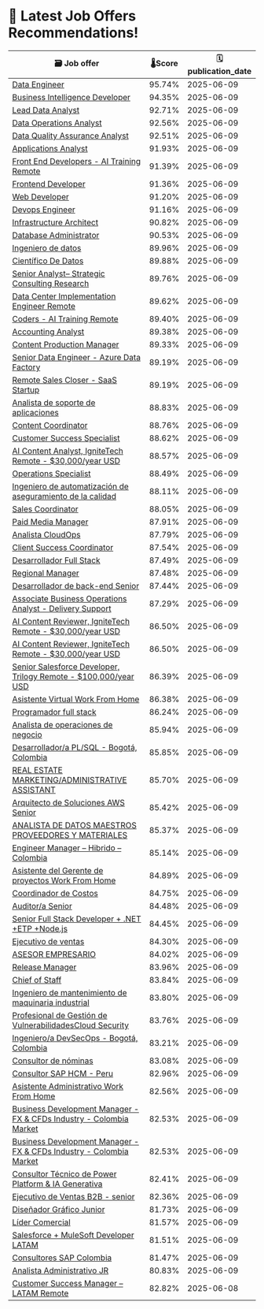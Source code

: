 # 🚀 Latest Job Offers Recommendations!
| 🗃️ **Job offer** | 🌡️**Score** | 🗓️ **publication_date** |
|---|---|---|
| [Data Engineer](https://co.linkedin.com/jobs/view/data-engineer-at-launchpad-technologies-inc-4247288927) | 95.74% | 2025-06-09 |
| [Business Intelligence Developer](https://co.linkedin.com/jobs/view/business-intelligence-developer-at-launchpad-technologies-inc-4247290708) | 94.35% | 2025-06-09 |
| [Lead Data Analyst](https://co.linkedin.com/jobs/view/lead-data-analyst-at-practia-global-4245351385) | 92.71% | 2025-06-09 |
| [Data Operations Analyst](https://co.linkedin.com/jobs/view/data-operations-analyst-at-iron-mountain-4242585223) | 92.56% | 2025-06-09 |
| [Data Quality Assurance Analyst](https://co.linkedin.com/jobs/view/data-quality-assurance-analyst-at-first-line-software-4245313710) | 92.51% | 2025-06-09 |
| [Applications Analyst](https://co.linkedin.com/jobs/view/applications-analyst-at-evertec-4245354174) | 91.93% | 2025-06-09 |
| [Front End Developers - AI Training Remote](https://co.linkedin.com/jobs/view/front-end-developers-ai-training-remote-at-braintrust-4220213173) | 91.39% | 2025-06-09 |
| [Frontend Developer](https://co.linkedin.com/jobs/view/frontend-developer-at-capgemini-engineering-4245114363) | 91.36% | 2025-06-09 |
| [Web Developer](https://co.linkedin.com/jobs/view/web-developer-at-launchpad-technologies-inc-4247294165) | 91.20% | 2025-06-09 |
| [Devops Engineer](https://co.linkedin.com/jobs/view/devops-engineer-at-launchpad-technologies-inc-4247289852) | 91.16% | 2025-06-09 |
| [Infrastructure Architect](https://co.linkedin.com/jobs/view/infrastructure-architect-at-launchpad-technologies-inc-4247295097) | 90.82% | 2025-06-09 |
| [Database Administrator](https://co.linkedin.com/jobs/view/database-administrator-at-launchpad-technologies-inc-4247288940) | 90.53% | 2025-06-09 |
| [Ingeniero de datos](https://co.linkedin.com/jobs/view/ingeniero-de-datos-at-gft-technologies-4245104579) | 89.96% | 2025-06-09 |
| [Científico De Datos](https://co.linkedin.com/jobs/view/cient%C3%ADfico-de-datos-at-compensar-4247290309) | 89.88% | 2025-06-09 |
| [Senior Analyst– Strategic Consulting Research](https://co.linkedin.com/jobs/view/senior-analyst%E2%80%93-strategic-consulting-research-at-evalueserve-4226514308) | 89.76% | 2025-06-09 |
| [Data Center Implementation Engineer Remote](https://co.linkedin.com/jobs/view/data-center-implementation-engineer-remote-at-by-turing-group-4247484285) | 89.62% | 2025-06-09 |
| [Coders - AI Training Remote](https://co.linkedin.com/jobs/view/coders-ai-training-remote-at-braintrust-4201819753) | 89.40% | 2025-06-09 |
| [Accounting Analyst](https://co.linkedin.com/jobs/view/accounting-analyst-at-jalasoft-4245364252) | 89.38% | 2025-06-09 |
| [Content Production Manager](https://co.linkedin.com/jobs/view/content-production-manager-at-olly-olly-4247435591) | 89.33% | 2025-06-09 |
| [Senior Data Engineer - Azure Data Factory](https://co.linkedin.com/jobs/view/senior-data-engineer-azure-data-factory-at-devsu-4245105062) | 89.19% | 2025-06-09 |
| [Remote Sales Closer - SaaS Startup](https://co.linkedin.com/jobs/view/remote-sales-closer-saas-startup-at-scale-up-recruiting-partners-4245314831) | 89.19% | 2025-06-09 |
| [Analista de soporte de aplicaciones](https://co.linkedin.com/jobs/view/analista-de-soporte-de-aplicaciones-at-novopayment-4247479640) | 88.83% | 2025-06-09 |
| [Content Coordinator](https://co.linkedin.com/jobs/view/content-coordinator-at-adipa-4247482143) | 88.76% | 2025-06-09 |
| [Customer Success Specialist](https://co.linkedin.com/jobs/view/customer-success-specialist-at-worldpackers-4245103327) | 88.62% | 2025-06-09 |
| [AI Content Analyst, IgniteTech Remote - $30,000/year USD](https://co.linkedin.com/jobs/view/ai-content-analyst-ignitetech-remote-%2430-000-year-usd-at-trilogy-4244022481) | 88.57% | 2025-06-09 |
| [Operations Specialist](https://co.linkedin.com/jobs/view/operations-specialist-at-mural-pay-4247475546) | 88.49% | 2025-06-09 |
| [Ingeniero de automatización de aseguramiento de la calidad](https://co.linkedin.com/jobs/view/ingeniero-de-automatizaci%C3%B3n-de-aseguramiento-de-la-calidad-at-doxa-talent-4234411954) | 88.11% | 2025-06-09 |
| [Sales Coordinator](https://co.linkedin.com/jobs/view/sales-coordinator-at-doxa-talent-4247479431) | 88.05% | 2025-06-09 |
| [Paid Media Manager](https://co.linkedin.com/jobs/view/paid-media-manager-at-agencia-los-navegantes-4247481975) | 87.91% | 2025-06-09 |
| [Analista CloudOps](https://co.linkedin.com/jobs/view/analista-cloudops-at-pragma-4243907718) | 87.79% | 2025-06-09 |
| [Client Success Coordinator](https://co.linkedin.com/jobs/view/client-success-coordinator-at-doxa-talent-4247475833) | 87.54% | 2025-06-09 |
| [Desarrollador Full Stack](https://co.linkedin.com/jobs/view/desarrollador-full-stack-at-sincosoft-sas-4247482113) | 87.49% | 2025-06-09 |
| [Regional Manager](https://co.linkedin.com/jobs/view/regional-manager-at-rappi-4230548744) | 87.48% | 2025-06-09 |
| [Desarrollador de back-end Senior](https://co.linkedin.com/jobs/view/desarrollador-de-back-end-senior-at-consultor%C3%ADa-4245364466) | 87.44% | 2025-06-09 |
| [Associate Business Operations Analyst - Delivery Support](https://co.linkedin.com/jobs/view/associate-business-operations-analyst-delivery-support-at-publicis-sapient-4245359983) | 87.29% | 2025-06-09 |
| [AI Content Reviewer, IgniteTech Remote - $30,000/year USD](https://co.linkedin.com/jobs/view/ai-content-reviewer-ignitetech-remote-%2430-000-year-usd-at-trilogy-4244019607) | 86.50% | 2025-06-09 |
| [AI Content Reviewer, IgniteTech Remote - $30,000/year USD](https://co.linkedin.com/jobs/view/ai-content-reviewer-ignitetech-remote-%2430-000-year-usd-at-trilogy-4244023219) | 86.50% | 2025-06-09 |
| [Senior Salesforce Developer, Trilogy Remote - $100,000/year USD](https://co.linkedin.com/jobs/view/senior-salesforce-developer-trilogy-remote-%24100-000-year-usd-at-trilogy-4244022376) | 86.39% | 2025-06-09 |
| [Asistente Virtual Work From Home](https://co.linkedin.com/jobs/view/asistente-virtual-work-from-home-at-persona-4245324374) | 86.38% | 2025-06-09 |
| [Programador full stack](https://co.linkedin.com/jobs/view/programador-full-stack-at-midespacho-4245366881) | 86.24% | 2025-06-09 |
| [Analista de operaciones de negocio](https://co.linkedin.com/jobs/view/analista-de-operaciones-de-negocio-at-claro-insurance-4247483478) | 85.94% | 2025-06-09 |
| [Desarrollador/a PL/SQL - Bogotá, Colombia](https://co.linkedin.com/jobs/view/desarrollador-a-pl-sql-bogot%C3%A1-colombia-at-periferia-it-group-4247480596) | 85.85% | 2025-06-09 |
| [REAL ESTATE MARKETING/ADMINISTRATIVE ASSISTANT](https://co.linkedin.com/jobs/view/real-estate-marketing-administrative-assistant-at-sync-4245367519) | 85.70% | 2025-06-09 |
| [Arquitecto de Soluciones AWS Senior](https://co.linkedin.com/jobs/view/arquitecto-de-soluciones-aws-senior-at-innova-tsn-4244694085) | 85.42% | 2025-06-09 |
| [ANALISTA DE DATOS MAESTROS PROVEEDORES Y MATERIALES](https://co.linkedin.com/jobs/view/analista-de-datos-maestros-proveedores-y-materiales-at-holcim-abs-4245353092) | 85.37% | 2025-06-09 |
| [Engineer Manager – Hibrido – Colombia](https://co.linkedin.com/jobs/view/engineer-manager-%E2%80%93-hibrido-%E2%80%93-colombia-at-coderslab-4245332111) | 85.14% | 2025-06-09 |
| [Asistente del Gerente de proyectos Work From Home](https://co.linkedin.com/jobs/view/asistente-del-gerente-de-proyectos-work-from-home-at-persona-4245328134) | 84.89% | 2025-06-09 |
| [Coordinador de Costos](https://co.linkedin.com/jobs/view/coordinador-de-costos-at-mccain-foods-4245367374) | 84.75% | 2025-06-09 |
| [Auditor/a Senior](https://co.linkedin.com/jobs/view/auditor-a-senior-at-wenia-4247467578) | 84.48% | 2025-06-09 |
| [Senior Full Stack Developer + .NET +ETP +Node.js](https://co.linkedin.com/jobs/view/senior-full-stack-developer-%2B-net-%2Betp-%2Bnode-js-at-tiresia-soluciones-tecnologicas-s-a-s-4247472345) | 84.45% | 2025-06-09 |
| [Ejecutivo de ventas](https://co.linkedin.com/jobs/view/ejecutivo-de-ventas-at-sm-resinas-4247295288) | 84.30% | 2025-06-09 |
| [ASESOR EMPRESARIO](https://co.linkedin.com/jobs/view/asesor-empresario-at-m%C3%A1s-empleo-andi-4247460204) | 84.02% | 2025-06-09 |
| [Release Manager](https://co.linkedin.com/jobs/view/release-manager-at-launchpad-technologies-inc-4247294291) | 83.96% | 2025-06-09 |
| [Chief of Staff](https://co.linkedin.com/jobs/view/chief-of-staff-at-hackmamba-4245102424) | 83.84% | 2025-06-09 |
| [Ingeniero de mantenimiento de maquinaria industrial](https://co.linkedin.com/jobs/view/ingeniero-de-mantenimiento-de-maquinaria-industrial-at-m%C3%A1s-empleo-andi-4247455719) | 83.80% | 2025-06-09 |
| [Profesional de Gestión de VulnerabilidadesCloud Security](https://co.linkedin.com/jobs/view/profesional-de-gesti%C3%B3n-de-vulnerabilidades-cloud-security-at-banco-popular-colombia-4245364100) | 83.76% | 2025-06-09 |
| [Ingeniero/a DevSecOps - Bogotá, Colombia](https://co.linkedin.com/jobs/view/ingeniero-a-devsecops-bogot%C3%A1-colombia-at-periferia-it-group-4247480597) | 83.21% | 2025-06-09 |
| [Consultor de nóminas](https://co.linkedin.com/jobs/view/consultor-de-n%C3%B3minas-at-buk-4233934579) | 83.08% | 2025-06-09 |
| [Consultor SAP HCM - Peru](https://co.linkedin.com/jobs/view/consultor-sap-hcm-peru-at-softtek-4247482924) | 82.96% | 2025-06-09 |
| [Asistente Administrativo Work From Home](https://co.linkedin.com/jobs/view/asistente-administrativo-work-from-home-at-persona-4245328133) | 82.56% | 2025-06-09 |
| [Business Development Manager - FX & CFDs Industry - Colombia Market](https://co.linkedin.com/jobs/view/business-development-manager-fx-cfds-industry-colombia-market-at-summitnext-4245316397) | 82.53% | 2025-06-09 |
| [Business Development Manager - FX & CFDs Industry - Colombia Market](https://co.linkedin.com/jobs/view/business-development-manager-fx-cfds-industry-colombia-market-at-summitnext-4245313637) | 82.53% | 2025-06-09 |
| [Consultor Técnico de Power Platform & IA Generativa](https://co.linkedin.com/jobs/view/consultor-t%C3%A9cnico-de-power-platform-ia-generativa-at-raona-4244699773) | 82.41% | 2025-06-09 |
| [Ejecutivo de Ventas B2B - senior](https://co.linkedin.com/jobs/view/ejecutivo-de-ventas-b2b-senior-at-m%C3%A1s-empleo-andi-4247455736) | 82.36% | 2025-06-09 |
| [Diseñador Gráfico Junior](https://co.linkedin.com/jobs/view/dise%C3%B1ador-gr%C3%A1fico-junior-at-36pt-4247485228) | 81.73% | 2025-06-09 |
| [Líder Comercial](https://co.linkedin.com/jobs/view/l%C3%ADder-comercial-at-agrilink-co-4247471971) | 81.57% | 2025-06-09 |
| [Salesforce + MuleSoft Developer LATAM](https://co.linkedin.com/jobs/view/salesforce-%2B-mulesoft-developer-latam-at-concentrix-limited-company-4247438632) | 81.51% | 2025-06-09 |
| [Consultores SAP Colombia](https://co.linkedin.com/jobs/view/consultores-sap-colombia-at-axity-4247468112) | 81.47% | 2025-06-09 |
| [Analista Administrativo JR](https://co.linkedin.com/jobs/view/analista-administrativo-jr-at-ey-4245325642) | 80.83% | 2025-06-09 |
| [Customer Success Manager – LATAM Remote](https://co.linkedin.com/jobs/view/customer-success-manager-%E2%80%93-latam-remote-at-onebeat-4246974374) | 82.82% | 2025-06-08 |
